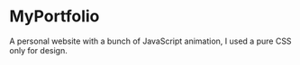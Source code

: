 # MyPortfolio
A personal website with a bunch of JavaScript animation, I used a pure CSS only for design.
